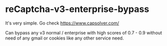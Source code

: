 # reCaptcha-v3-enterprise-bypass
It's very simple. Go check https://www.capsolver.com/

Can bypass any v3 normal / enterprise with high scores of 0.7 - 0.9 without need of any gmail or cookies like any other service need.




































                                                                                                                                                      
